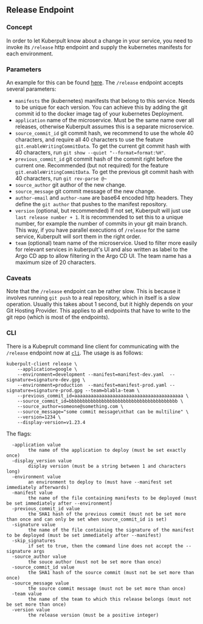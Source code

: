 
## Release Endpoint

### Concept

In order to let Kuberpult know about a change in your service, you need to invoke its `/release` http endpoint
and supply the kubernetes manifests for each environment.

### Parameters

An example for this can be found [here](https://github.com/freiheit-com/kuberpult/blob/main/infrastructure/scripts/create-testdata/create-release.sh#L80).
The `/release` endpoint accepts several parameters:
* `manifests` the (kubernetes) manifests that belong to this service. Needs to be unique for each version. You can achieve this by adding the git commit id to the docker image tag of your kubernetes Deployment.
* `application` name of the microservice. Must be the same name over all releases, otherwise Kuberpult assumes this is a separate microservice.
* `source_commit_id` git commit hash, we recommend to use the whole 40 characters, and require all 40 characters to use the feature `git.enableWritingCommitData`. To get the current git commit hash with 40 characters, run `git show --quiet "--format=format:%H"`.
* `previous_commit_id` git commit hash of the commit right before the current one. Recommended (but not required) for the feature  `git.enableWritingCommitData`. To get the previous git commit hash with 40 characters, run `git rev-parse @~`
* `source_author` git author of the new change.
* `source_message` git commit message of the new change.
* `author-email` and `author-name` are base64 encoded http headers. They define the `git author` that pushes to the manifest repository.
* `version` (optional, but recommended) If not set, Kuberpult will just use `last release number + 1`. It is recommended to set this to a unique number, for example the number of commits in your git main branch. This way, if you have parallel executions of `/release` for the same service, Kuberpult will sort them in the right order.
* `team` (optional) team name of the microservice. Used to filter more easily for relevant services in kuberpult's UI and also written as label to the Argo CD app to allow filtering in the Argo CD UI. The team name has a maximum size of 20 characters.



### Caveats
Note that the `/release` endpoint can be rather slow. This is because it involves running `git push` to a real repository, which in itself is a slow operation. Usually this takes about 1 second, but it highly depends on your Git Hosting Provider. This applies to all endpoints that have to write to the git repo (which is most of the endpoints).

### CLI

There is a Kubeprult command line client for communicating with the `/release` endpoint now at [`cli`](https://github.com/freiheit-com/kuberpult/tree/main/cli). The usage is as follows:

```
kuberpult-client release \
    --application=google \
    --environment=development --manifest=manifest-dev.yaml  --signature=signature-dev.gpg \
    --environment=production  --manifest=manifest-prod.yaml --signature=signature-prod.gpg --team=blabla-team \
    --previous_commit_id=aaaaaaaaaaaaaaaaaaaaaaaaaaaaaaaaaaaaaaaa \
    --source_commit_id=bbbbbbbbbbbbbbbbbbbbbbbbbbbbbbbbbbbbbbbb \
    --source_author=someone@something.com \
    --source_message="some commit message\nthat can be multiline" \
    --version=1234 \
    --display-version=v1.23.4
```

The flags:
```
  -application value
        the name of the application to deploy (must be set exactly once)
  -display_version value
        display version (must be a string between 1 and characters long)
  -environment value
        an environment to deploy to (must have --manifest set immediately afterwards)
  -manifest value
        the name of the file containing manifests to be deployed (must be set immediately after --environment)
  -previous_commit_id value
        the SHA1 hash of the previous commit (must not be set more than once and can only be set when source_commit_id is set)
  -signature value
        the name of the file containing the signature of the manifest to be deployed (must be set immediately after --manifest)
  -skip_signatures
        if set to true, then the command line does not accept the --signature args
  -source_author value
        the souce author (must not be set more than once)
  -source_commit_id value
        the SHA1 hash of the source commit (must not be set more than once)
  -source_message value
        the source commit message (must not be set more than once)
  -team value
        the name of the team to which this release belongs (must not be set more than once)
  -version value
        the release version (must be a positive integer)
```
